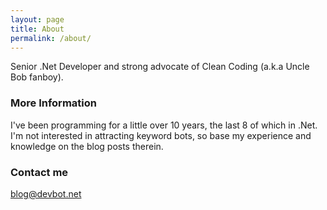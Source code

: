 ```yaml
---
layout: page
title: About
permalink: /about/
---
```


Senior .Net Developer and strong advocate of Clean Coding (a.k.a Uncle Bob fanboy).

### More Information

I've been programming for a little over 10 years, the last 8 of which in .Net.  I'm not interested in attracting keyword bots, so base my experience and knowledge on the blog posts therein.

### Contact me

[blog@devbot.net](mailto:blog@devbot.net)
